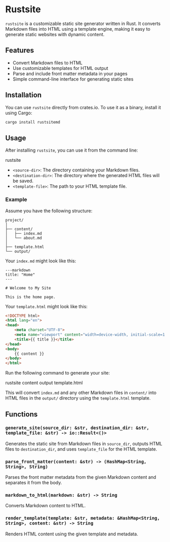 # Rustsite

`rustsite` is a customizable static site generator written in Rust. It converts Markdown files into HTML using a template engine, making it easy to generate static websites with dynamic content.

## Features

- Convert Markdown files to HTML
- Use customizable templates for HTML output
- Parse and include front matter metadata in your pages
- Simple command-line interface for generating static sites

## Installation

You can use `rustsite` directly from crates.io. To use it as a binary, install it using Cargo:
```bash
cargo install rustsitemd
```
## Usage

After installing `rustsite`, you can use it from the command line:

rustsite <source-dir> <destination-dir> <template-file>

- `<source-dir>`: The directory containing your Markdown files.
- `<destination-dir>`: The directory where the generated HTML files will be saved.
- `<template-file>`: The path to your HTML template file.

### Example

Assume you have the following structure:
```
project/
│
├── content/
│   ├── index.md
│   └── about.md
│
├── template.html
└── output/
```
Your `index.md` might look like this:
```
---markdown
title: "Home"
---

# Welcome to My Site

This is the home page.
```
Your `template.html` might look like this:
```html
<!DOCTYPE html>
<html lang="en">
<head>
    <meta charset="UTF-8">
    <meta name="viewport" content="width=device-width, initial-scale=1.0">
    <title>{{ title }}</title>
</head>
<body>
    {{ content }}
</body>
</html>
```
Run the following command to generate your site:

rustsite content output template.html

This will convert `index.md` and any other Markdown files in `content/` into HTML files in the `output/` directory using the `template.html` template.

## Functions

### `generate_site(source_dir: &str, destination_dir: &str, template_file: &str) -> io::Result<()>`

Generates the static site from Markdown files in `source_dir`, outputs HTML files to `destination_dir`, and uses `template_file` for the HTML template.

### `parse_front_matter(content: &str) -> (HashMap<String, String>, String)`

Parses the front matter metadata from the given Markdown content and separates it from the body.

### `markdown_to_html(markdown: &str) -> String`

Converts Markdown content to HTML.

### `render_template(template: &str, metadata: &HashMap<String, String>, content: &str) -> String`

Renders HTML content using the given template and metadata.
